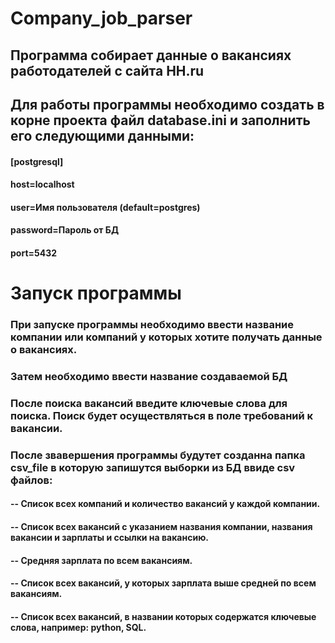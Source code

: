 # Company_job_parser

## Программа собирает данные о вакансиях работодателей с сайта HH.ru

## Для работы программы необходимо создать в корне проекта файл database.ini и заполнить его следующими данными:

#### [postgresql]
#### host=localhost
#### user=Имя пользователя (default=postgres)
#### password=Пароль от БД
#### port=5432

# Запуск программы
### При запуске программы необходимо ввести название компании или компаний у которых хотите получать данные о вакансиях.
### Затем необходимо ввести название создаваемой БД
### После поиска вакансий введите ключевые слова для поиска. Поиск будет осуществляться в поле требований к вакансии.
### После звавершения программы будутет созданна папка csv_file в которую запишутся выборки из БД ввиде csv файлов:
#### -- Список всех компаний и количество вакансий у каждой компании.
#### -- Список всех вакансий с указанием названия компании, названия вакансии и зарплаты и ссылки на вакансию.
#### -- Средняя зарплата по всем вакансиям.
#### -- Список всех вакансий, у которых зарплата выше средней по всем вакансиям.
#### -- Список всех вакансий, в названии которых содержатся ключевые слова, например: python, SQL.